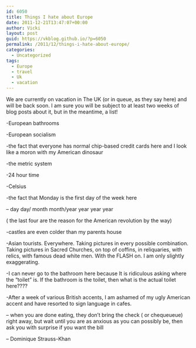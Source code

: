```yaml
---
id: 6050
title: Things I hate about Europe
date: 2011-12-21T13:47:07+00:00
author: Vicki
layout: post
guid: https://vkblog.github.io/?p=6050
permalink: /2011/12/things-i-hate-about-europe/
categories:
  - Uncategorized
tags:
  - Europe
  - travel
  - Uk
  - vacation
---
```

We are currently on vacation in The UK (or in queue, as they say here) and will be back soon. I am sure you will be subject to at least two weeks of blog posts about it, but in the meantime, a list!

-European bathrooms
  
-European socialism
  
-the fact that everyone has normal chip-based credit cards here and I look like a moron with my American dinosaur
  
-the metric system
  
-24 hour time
  
-Celsius
  
-the fact that Monday is the first day of the week here
  
&#8211; day day/ month month/year year year year
  
( the last four are the reason for the American revolution by the way)
  
-castles are even colder than my parents house
  
-Asian tourists. Everywhere. Taking pictures in every possible combination. Taking pictures in Sacred Churches, on top of coffins, in reliquaries, with relics, with famous dead white men. With the FLASH on. I am only slightly exaggerating.
  
-I can never go to the bathroom here because It is ridiculous asking where the &#8220;toilet&#8221; is. If the bathroom is the toilet, then what is the actual toilet here????
  
-After a week of various British accents, I am ashamed of my ugly American accent and have resorted to sign language in cafes.
  
&#8211; when you are done eating, they don&#8217;t bring the check ( or chequeueue) right away, but wait until you are as anxious as you can possibly be, then ask you with surprise if you want the bill
  
&#8211; Dominique Strauss-Khan
